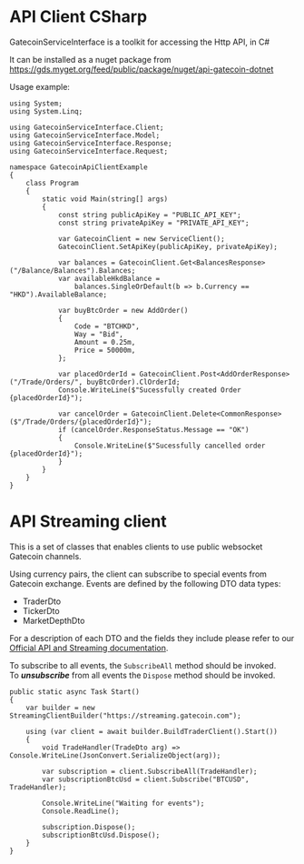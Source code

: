 API Client CSharp
=================

GatecoinServiceInterface is a toolkit for accessing the Http API, in C#

It can be installed as a nuget package from https://gds.myget.org/feed/public/package/nuget/api-gatecoin-dotnet

Usage example: 

```
using System;
using System.Linq;

using GatecoinServiceInterface.Client;
using GatecoinServiceInterface.Model;
using GatecoinServiceInterface.Response;
using GatecoinServiceInterface.Request;

namespace GatecoinApiClientExample
{
    class Program
    {
        static void Main(string[] args)
        {
            const string publicApiKey = "PUBLIC_API_KEY";
            const string privateApiKey = "PRIVATE_API_KEY";

            var GatecoinClient = new ServiceClient();
            GatecoinClient.SetApiKey(publicApiKey, privateApiKey);

            var balances = GatecoinClient.Get<BalancesResponse>("/Balance/Balances").Balances;
            var availableHkdBalance = 
                balances.SingleOrDefault(b => b.Currency == "HKD").AvailableBalance;

            var buyBtcOrder = new AddOrder()
            {
                Code = "BTCHKD",
                Way = "Bid",
                Amount = 0.25m,
                Price = 50000m,
            };

            var placedOrderId = GatecoinClient.Post<AddOrderResponse>("/Trade/Orders/", buyBtcOrder).ClOrderId;
            Console.WriteLine($"Sucessfully created Order {placedOrderId}");

            var cancelOrder = GatecoinClient.Delete<CommonResponse>($"/Trade/Orders/{placedOrderId}");
            if (cancelOrder.ResponseStatus.Message == "OK") 
            {
                Console.WriteLine($"Sucessfully cancelled order {placedOrderId}");
            }
        }
    }
}
```

API Streaming client
=================

This is a set of classes that enables clients to use public websocket Gatecoin channels.

Using currency pairs, the client can subscribe to special events from Gatecoin exchange.
Events are defined by the following DTO data types:

* TraderDto
* TickerDto
* MarketDepthDto

For a description of each DTO and the fields they include please refer to our [Official API and Streaming documentation](https://gatecoin.com/api/).

To subscribe to all events, the ```SubscribeAll``` method should be invoked.<br>
To ***unsubscribe*** from all events the ```Dispose``` method should be invoked.
 


```
public static async Task Start()
{
    var builder = new StreamingClientBuilder("https://streaming.gatecoin.com");

    using (var client = await builder.BuildTraderClient().Start())
    {
        void TradeHandler(TradeDto arg) => Console.WriteLine(JsonConvert.SerializeObject(arg));

        var subscription = client.SubscribeAll(TradeHandler);
        var subscriptionBtcUsd = client.Subscribe("BTCUSD", TradeHandler);

        Console.WriteLine("Waiting for events");
        Console.ReadLine();

        subscription.Dispose();
        subscriptionBtcUsd.Dispose();
    }
}
```
